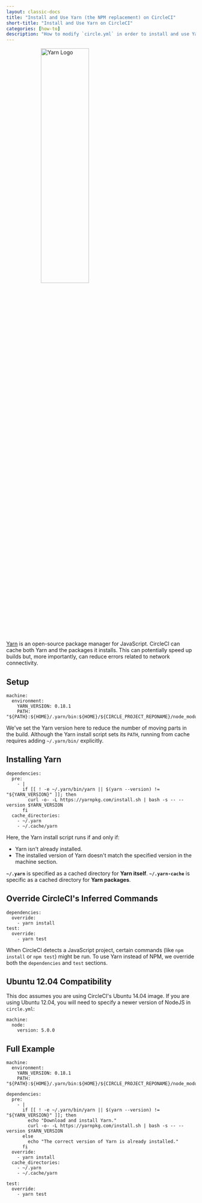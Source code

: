 ```yaml
---
layout: classic-docs
title: "Install and Use Yarn (the NPM replacement) on CircleCI"
short-title: "Install and Use Yarn on CircleCI"
categories: [how-to]
description: "How to modify `circle.yml` in order to install and use Yarn on CircleCI."
---
```


<img src="{{site.baseurl}}/assets/img/logos/yarn-logo.svg" style="display:block;margin:15px auto;width:40%;min-width:320px;" alt="Yarn Logo" />

[Yarn][yarn-site] is an open-source package manager for JavaScript. CircleCI can cache both Yarn and the packages it installs. This can potentially speed up builds but, more importantly, can reduce errors related to network connectivity.

## Setup

```
machine:
  environment:
    YARN_VERSION: 0.18.1
    PATH: "${PATH}:${HOME}/.yarn/bin:${HOME}/${CIRCLE_PROJECT_REPONAME}/node_modules/.bin"
```

We've set the Yarn version here to reduce the number of moving parts in the build. Although the Yarn install script sets its `PATH`, running from cache requires adding `~/.yarn/bin/` explicitly.

## Installing Yarn

```
dependencies:
  pre:
    - |
      if [[ ! -e ~/.yarn/bin/yarn || $(yarn --version) != "${YARN_VERSION}" ]]; then
        curl -o- -L https://yarnpkg.com/install.sh | bash -s -- --version $YARN_VERSION
      fi
  cache_directories:
    - ~/.yarn
    - ~/.cache/yarn
```

Here, the Yarn install script runs if and only if:

* Yarn isn't already installed.
* The installed version of Yarn doesn't match the specified version in the machine section.

**`~/.yarn`** is specified as a cached directory for **Yarn itself**. **`~/.yarn-cache`** is specific as a cached directory for **Yarn packages**.

## Override CircleCI's Inferred Commands

```
dependencies:
  override:
    - yarn install
test:
  override:
    - yarn test
```

When CircleCI detects a JavaScript project, certain commands (like `npm install` or `npm test`) might be run. To use Yarn instead of NPM, we override both the `dependencies` and `test` sections.

## Ubuntu 12.04 Compatibility

This doc assumes you are using CircleCI's Ubuntu 14.04 image. If you are using Ubuntu 12.04, you will need to specify a newer version of NodeJS in `circle.yml`:

```
machine:
  node:
    version: 5.0.0
```

## Full Example

```
machine:
  environment:
    YARN_VERSION: 0.18.1
    PATH: "${PATH}:${HOME}/.yarn/bin:${HOME}/${CIRCLE_PROJECT_REPONAME}/node_modules/.bin"

dependencies:
  pre:
    - |
      if [[ ! -e ~/.yarn/bin/yarn || $(yarn --version) != "${YARN_VERSION}" ]]; then
        echo "Download and install Yarn."
        curl -o- -L https://yarnpkg.com/install.sh | bash -s -- --version $YARN_VERSION
      else
        echo "The correct version of Yarn is already installed."
      fi
  override:
    - yarn install
  cache_directories:
    - ~/.yarn
    - ~/.cache/yarn

test:
  override:
    - yarn test
```



[yarn-site]: https://yarnpkg.com/
